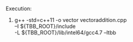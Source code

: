 Execution:

1. g++ -std=c++11 -o vector vectoraddition.cpp    \
   –I ${TBB_ROOT}/include                  \
   -L ${TBB_ROOT}/lib/intel64/gcc4.7 –ltbb
